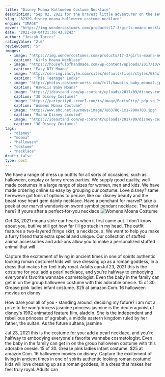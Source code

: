 ```yaml
---
title: "Disney Moana Halloween Costume Necklace"
description: "Sep 02, 2021 for the bravest little adventurer on the seven seasor on the candy route. This island-style costume is just right for any epic journey your trick-or-treater may take. Get the moana costume for kids for $44.99; get the moana singing necklace for $14.99; get the moana costume"
slug: "82329-disney-moana-halloween-costume-necklace"
engine: "IMAGE"
cover: "https://img.wondercostumes.com/products/17-3/girls-moana-necklace.jpg"
date: "2021-09-04T21:36:43.824Z"
author: "Joseph Torres"
ratingValue: "2.6"
reviewCount: "5"
images:
  - image: "https://img.wondercostumes.com/products/17-3/girls-moana-necklace.jpg"
    caption: "Girls Moana Necklace"
  - image: "https://housefulofhandmade.com/wp-content/uploads/2017/10/easy-diy-moana-costume-2.jpg"
    caption: "Easy DIY Moana"
  - image: "http://cdn-img.instyle.com/sites/default/files/styles/684xflex/public/1491313511/040417-Moana-IRL-LEAD.jpg?itok=ir32-IPc"
    caption: "This Teenager Looks"
  - image: "http://photos.costume-works.com/full/hawaiis_baby_moana2.jpg"
    caption: "Hawaiis Baby Moana"
  - image: "https://ideastand.com/wp-content/uploads/2017/09/disney-costumes/18-disney-halloween-costume-diy.jpg"
    caption: "30 Disney Costumes"
  - image: "https://partycity6.scene7.com/is/image/PartyCity/_pdp_sq_?$_1000x1000_$&$product=PartyCity/P799393"
    caption: "Womens Moana Costume"
  - image: "http://www.abc.net.au/news/image/7863706-1x1-700x700.jpg"
    caption: "Moana Disney accused"
  - image: "https://ideastand.com/wp-content/uploads/2017/09/disney-costumes/15-disney-halloween-costume-diy.jpg"
    caption: "30 Disney Costumes"
tags:
  - "disney"
  - "moana"
  - "halloween"
  - "costume"
  - "necklace"
draft: false
type: post
---
```


We have a range of dress up outfits for all sorts of occasions, such as halloween, cosplay or fancy dress parties. We supply good quality, well made costumes in a large range of sizes for women, men and kids. We have made ordering online so easy by grouping our costume. Love disney? same hereweve got tons of options to peruse, like our disney beauty and the beast rose heart gem dainty necklace. Have a penchant for marvel? take a peek at our marvel wandavision sword symbol pendant necklace. The point here? if youre after a perfect-for-you necklace
![Womens Moana Costume](https://partycity6.scene7.com/is/image/PartyCity/_pdp_sq_?$_1000x1000_$&$product=PartyCity/P799393 "Womens Moana Costume")

Oct 08, 2021 moana stole our hearts when it first came out. I don&#39;t know about you, buti&#39;ve still got how far i&#39;ll go stuck in my head. The outfit features a two-layered fringe skirt, a necklace, a. We want to help you make a furry friend thats extra special and unique. Our collection of stuffed animal accessories and add-ons allow you to make a personalized stuffed animal that will
<!--inArticleAds-->

<!--galleryOne-->

Capture the excitement of living in ancient times in one of spirits authentic looking roman costume! kids will love dressing up as a roman goddess, in a dress that makes her feel truly royal. Adults canJul 23, 2021 this is the costume for you: add a pearl necklace, and you're halfway to embodying everyone's favorite wannabe cosmetologist.  Even the baby in the family can get in on the group halloween costume with this adorable onesie. 15 of 30. Grease pink ladies infant costume. $25 at amazon.Com. 16 halloween movies on disney
<!--inArticleAds-->

<!--galleryTwo-->

How dare you! all of you - standing around, deciding my future? i am not a prize to be won!princess jasmine princess jasmine is the deuteragonist of disney's 1992 animated feature film, aladdin. She is the independent and rebellious princess of agrabah, a middle eastern kingdom ruled by her father, the sultan. As the future sultana, jasmine
<!--galleryThree-->

Jul 23, 2021 this is the costume for you: add a pearl necklace, and you're halfway to embodying everyone's favorite wannabe cosmetologist.  Even the baby in the family can get in on the group halloween costume with this adorable onesie. 15 of 30. Grease pink ladies infant costume. $25 at amazon.Com. 16 halloween movies on disney. Capture the excitement of living in ancient times in one of spirits authentic looking roman costume! kids will love dressing up as a roman goddess, in a dress that makes her feel truly royal. Adults can